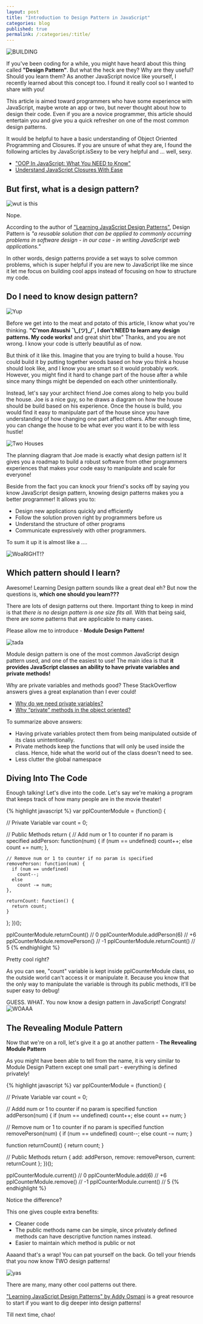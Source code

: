 ```yaml
---
layout: post
title: "Introduction to Design Pattern in JavaScript"
categories: blog
published: true
permalink: /:categories/:title/
---
```


![BUILDING](https://s.yimg.com/ny/api/res/1.2/sBYU0kLm_6u4R7Q8c0_MEw--/YXBwaWQ9aGlnaGxhbmRlcjtzbT0xO3c9NTAw/http://l.yimg.com/os/publish-images/movies/2014-02-07/893031a0-904f-11e3-af9e-c7c48465647e_lego-construct.gif)

If you've been coding for a while, you might have heard about this thing called **"Design Pattern"**. But what the heck are they? Why are they useful? Should you learn them?
As another JavaScript novice like yourself, I recently learned about this concept too. I found it really cool so I wanted to share with you!

This article is aimed toward programmers who have some experience with JavaScript, maybe wrote an app or two, but never thought about how to design their code. Even if you are a novice programmer, this article should entertain you and give you a quick refresher on one of the most common design patterns.

It would be helpful to have a basic understanding of Object Oriented Programming and Closures. If you are unsure of what they are, I found the following articles by JavaScript.isSexy to be very helpful and ... well, sexy.

- ["OOP In JavaScript: What You NEED to Know"](http://javascriptissexy.com/oop-in-javascript-what-you-need-to-know/)
- [Understand JavaScript Closures With Ease](http://javascriptissexy.com/understand-javascript-closures-with-ease/)

## But first, what is a design pattern?

![wut is this](http://img.pandawhale.com/post-32023-what-is-this-are-you-trying-to-UN60.gif)

Nope.

According to the author of ["Learning JavaScript Design Patterns"](https://addyosmani.com/resources/essentialjsdesignpatterns/book/), Design Pattern is *"a reusable solution that can be applied to commonly occurring problems in software design - in our case - in writing JavaScript web applications."*

In other words, design patterns provide a set ways to solve common problems, which is super helpful if you are new to JavaScript like me since it let me focus on building cool apps instead of focusing on how to structure my code.

## Do I need to know design pattern?

![Yup](https://cdn0.vox-cdn.com/imported_assets/2294960/yup.gif)

Before we get into to the meat and potato of this article, I know what you're thinking. **"C'mon Atsushi ¯\\\_(ツ)_/¯, I don't NEED to learn any design patterns. My code works!** and great shirt btw" Thanks, and you are not wrong. I know your code is utterly beautiful as of now.

But think of it like this. Imagine that you are trying to build a house. You could build it by putting together woods based on how you think a house should look like, and I know you are smart so it would probably work. However, you might find it hard to change part of the house after a while since many things might be depended on each other unintentionally.

Instead, let's say your architect friend Joe comes along to help you build the house. Joe is a nice guy, so he draws a diagram on how the house should be build based on his experience. Once the house is build, you would find it easy to manipulate part of the house since you have understanding of how changing one part affect others. After enough time, you can change the house to be what ever you want it to be with less hustle!

![Two Houses](http://i.imgur.com/BnvyFnp.jpg)

The planning diagram that Joe made is exactly what design pattern is! It gives you a roadmap to build a robust software from other programmers experiences that makes your code easy to manipulate and scale for everyone!

Beside from the fact you can knock your friend's socks off by saying you know JavaScript design pattern, knowing design patterns makes you a better programmer! It allows you to:

- Design new applications quickly and efficiently
- Follow the solution proven right by programmers before us
- Understand the structure of other programs
- Communicate expressively with other programmers.

To sum it up it is almost like a ....

![WoaRIGHT!?](http://s.quickmeme.com/img/69/6976f2093556822ff4f333b667e636b1ee7702ac9b1548e5a85dcf9d26121c34.jpg)


## Which pattern should I learn?

Awesome! Learning Design pattern sounds like a great deal eh?
But now the questions is, **which one should you learn???**

There are lots of design patterns out there. Important thing to keep in mind is that *there is no design pattern is one size fits all.*
With that being said, there are some patterns that are applicable to many cases.

Please allow me to introduce - **Module Design Pattern!**

![tada](https://i23.photobucket.com/albums/b381/dancer_chique17/tada.gif)

Module design pattern is one of the most common JavaScript design pattern used, and one of the easiest to use!
The main idea is that **it provides JavaScript classes an ability to have private variables and private methods!**

Why are private variables and methods good? These StackOverflow answers gives a great explanation than I ever could!

- [Why do we need private variables?](https://programmers.stackexchange.com/questions/143736/why-do-we-need-private-variables)
- [Why “private” methods in the object oriented?](https://stackoverflow.com/questions/2620699/why-private-methods-in-the-object-oriented)

To summarize above answers:

- Having private variables protect them from being manipulated outside of its class unintentionally.
- Private methods keep the functions that will only be used inside the class. Hence, hide what the world out of the class doesn't need to see.
- Less clutter the global namespace

## Diving Into The Code

Enough talking! Let's dive into the code.
Let's say we're making a program that keeps track of how many people are in the movie theater!


{% highlight javascript %}
var pplCounterModule = (function() {

  // Private Variable
  var count = 0;

  // Public Methods
  return {
    // Add num or 1 to counter if no param is specified
    addPerson: function(num) {
      if (num == undefined)
        count++;
      else
        count += num;
    },

    // Remove num or 1 to counter if no param is specified
    removePerson: function(num) {
      if (num == undefined)
        count--;
      else
        count -= num;
    },

    returnCount: function() {
      return count;
    }
  };
})();

pplCounterModule.returnCount()  //  0
pplCounterModule.addPerson(6)   // +6
pplCounterModule.removePerson() // -1
pplCounterModule.returnCount()  //  5
{% endhighlight %}


Pretty cool right?

As you can see, "count" variable is kept inside pplCounterModule class, so the outside world can't access it or manipulate it. Because you know that the only way to manipulate the variable is through its public methods, it'll be super easy to debug!

GUESS. WHAT. You now know a design pattern in JavaScript! Congrats!
![WOAAA](https://static1.squarespace.com/static/560d5034e4b0db2bbb878258/t/5651312ae4b08b846b819e13/1448161583756/Amazed.gif)

## The Revealing Module Pattern

Now that we're on a roll, let's give it a go at another pattern - **The Revealing Module Pattern**

As you might have been able to tell from the name, it is very similar to Module Design Pattern except one small part - everything is defined privately!

{% highlight javascript %}
var pplCounterModule = (function() {

  // Private Variable
  var count = 0;

  // Addd num or 1 to counter if no param is specified
  function addPerson(num) {
    if (num == undefined)
      count++;
    else
      count += num;
  }

  // Remove num or 1 to counter if no param is specified
  function removePerson(num) {
    if (num == undefined)
      count--;
    else
      count -= num;
  }

  function returnCount() {
    return count;
  }

  // Public Methods
  return {
    add: addPerson,
    remove: removePerson,
    current: returnCount
  };
})();

pplCounterModule.current() //  0
pplCounterModule.add(6)    // +6
pplCounterModule.remove()  // -1
pplCounterModule.current() //  5
{% endhighlight %}

Notice the difference?

This one gives couple extra benefits:

- Cleaner code
- The public methods name can be simple, since privately defined methods can have descriptive function names instead.
- Easier to maintain which method is public or not

Aaaand that's a wrap!
You can pat yourself on the back. Go tell your friends that you now know TWO design patterns!

![yas](https://media.giphy.com/media/WKdPOVCG5LPaM/giphy.gif)


There are many, many other cool patterns out there.

["Learning JavaScript Design Patterns" by Addy Osmani](https://addyosmani.com/resources/essentialjsdesignpatterns/book/) is a great resource to start if you want to dig deeper into design patterns!

Till next time, chao!
